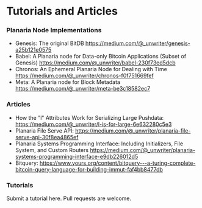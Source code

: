 # Tutorials and Articles

### Planaria Node Implementations

- Genesis: The original BitDB https://medium.com/@_unwriter/genesis-a25b121e0575
- Babel: A Planaria node for Data-only Bitcoin Applications (Subset of Genesis) https://medium.com/@_unwriter/babel-230f73ed5dcb
- Chronos: An Ephemeral Planaria Node for Dealing with Time https://medium.com/@_unwriter/chronos-f0f751669fef
- Meta: A Planaria node for Block Metadata https://medium.com/@_unwriter/meta-be3c18582ec7


### Articles

- How the "l" Attributes Work for Serializing Large Pushdata: https://medium.com/@_unwriter/l-is-for-large-6e632280c5e3
- Planaria File Serve API: https://medium.com/@_unwriter/planaria-file-serve-api-30f8ea4865ef
- Planaria Systems Programming Interface: Including Initializers, File System, and Custom Routers https://medium.com/@_unwriter/planaria-systems-programming-interface-e9db226012d5
- Bitquery: https://www.yours.org/content/bitquery---a-turing-complete-bitcoin-query-language-for-building-immut-faf4bb8477db


### Tutorials

Submit a tutorial here. Pull requests are welcome.
